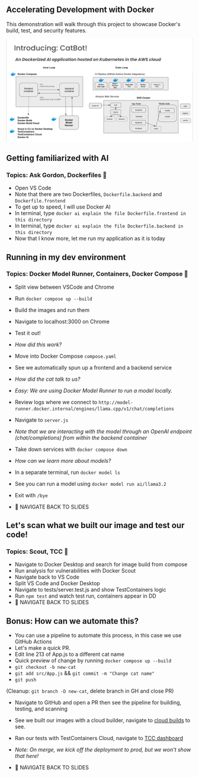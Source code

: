 ## Accelerating Development with Docker

This demonstration will walk through this project to showcase Docker's build, test, and security features.

![CatBot Architecture](images/catbotfull.png)

## Getting familiarized with AI
### Topics: Ask Gordon, Dockerfiles 🐳
- Open VS Code
- Note that there are two Dockerfiles, `Dockerfile.backend` and `Dockerfile.frontend`
- To get up to speed, I will use Docker AI
- In terminal, type `docker ai explain the file Dockerfile.frontend in this directory`
- In terminal, type `docker ai explain the file Dockerfile.backend in this directory`
- Now that I know more, let me run my application as it is today

## Running in my dev environment
### Topics: Docker Model Runner, Containers, Docker Compose 🐳
- Split view between VSCode and Chrome
- Run `docker compose up --build`
- Build the images and run them
- Navigate to localhost:3000 on Chrome
- Test it out!
- *How did this work?*
- Move into Docker Compose `compose.yaml`
- See we automatically spun up a frontend and a backend service
- *How did the cat talk to us?*
- *Easy: We are using Docker Model Runner to run a model locally.*

- Review logs where we connect to `http://model-runner.docker.internal/engines/llama.cpp/v1/chat/completions`
- Navigate to `server.js`
- *Note that we are interacting with the model through an OpenAI endpoint (chat/completions) from within the backend container*
- Take down services with `docker compose down`
- *How can we learn more about models?*
- In a separate terminal, run `docker model ls`
- See you can run a model using `docker model run ai/llama3.2`
- Exit with `/bye`
- :red_circle: NAVIGATE BACK TO SLIDES


## Let's scan what we built our image and test our code!
### Topics: Scout, TCC 🐳
- Navigate to Docker Desktop and search for image build from compose
- Run analysis for vulnerabilities with Docker Scout
- Navigate back to VS Code
- Split VS Code and Docker Desktop
- Navigate to tests/server.test.js and show TestContainers logic
- Run `npm test` and watch test run, containers appear in DD
- :red_circle: NAVIGATE BACK TO SLIDES

## Bonus: How can we automate this?

- You can use a pipeline to automate this process, in this case we use GitHub Actions
- Let's make a quick PR.
- Edit line 213 of App.js to a different cat name
- Quick preview of change by running `docker compose up --build`
- `git checkout -b new-cat`
- `git add src/App.js` && `git commit -m "Change cat name"`
- `git push`

(Cleanup: `git branch -D new-cat`, delete branch in GH and close PR)

- Navigate to GitHub and open a PR then see the pipeline for building, testing, and scanning

- See we built our images with a cloud builder, navigate to [cloud builds](https://app.docker.com/build/accounts/demonstrationorg/builds) to see.

- Ran our tests with TestContainers Cloud, navigate to [TCC dashboard](https://app.testcontainers.cloud/accounts/9926/dashboard)

- *Note: On merge, we kick off the deployment to prod, but we won't show that here!*

- :red_circle: NAVIGATE BACK TO SLIDES